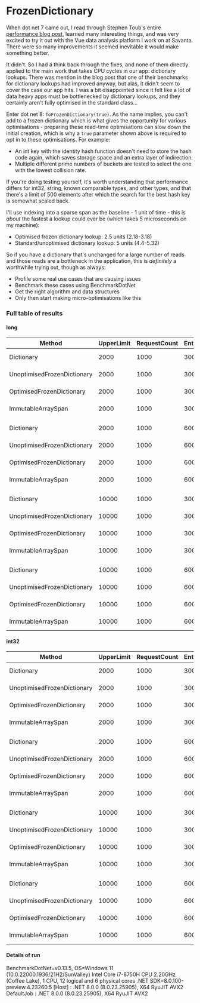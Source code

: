 # FrozenDictionary

When dot net 7 came out, I read through Stephen Toub's entire [performance blog post](https://devblogs.microsoft.com/dotnet/performance_improvements_in_net_7/), learned many interesting things, and was very excited to try it out with the Vue data analysis platform I work on at Savanta. There were so many improvements it seemed inevitable it would make something better.

It didn't. So I had a think back through the fixes, and none of them directly applied to the main work that takes CPU cycles in our app: dictionary lookups. There was mention in the blog post that one of their benchmarks for dictionary lookups had improved anyway, but alas, it didn't seem to cover the case our app hits. I was a bit disappointed since it felt like a lot of data heavy apps must be bottlenecked by dictionary lookups, and they certainly aren't fully optimised in the standard class...

Enter dot net 8: `ToFrozenDictionary(true)`. As the name implies, you can't add to a frozen dictionary which is what gives the opportunity for various optimisations - preparing these read-time optimisations can slow down the initial creation, which is why a `true` parameter shown above is required to opt in to these optimisations. For example:
* An int key with the identity hash function doesn't need to store the hash code again, which saves storage space and an extra layer of indirection.
* Multiple different prime numbers of buckets are tested to select the one with the lowest collision rate.

If you're doing testing yourself, it's worth understanding that performance differs for int32, string, known comparable types, and other types, and that there's a limit of 500 elements after which the search for the best hash key is somewhat scaled back.

I'll use indexing into a sparse span as the baseline - 1 unit of time - this is *about* the fastest a lookup could ever be (which takes 5 microseconds on my machine):
* Optimised frozen dictionary lookup: 2.5 units (2.18-3.18)
* Standard/unoptimised dictionary lookup: 5 units (4.4-5.32)

So if you have a dictionary that's unchanged for a large number of reads and those reads are a bottleneck in the application, this is *definitely* a worthwhile trying out, though as always:
* Profile some real use cases that are causing issues
* Benchmark these cases using BenchmarkDotNet
* Get the right algorithm and data structures
* Only then start making micro-optimisations like this

### Full table of results

#### long


|                      Method | UpperLimit | RequestCount | EntryCount |      Mean |     Error |    StdDev |    Median | Ratio |
|---------------------------- |----------- |------------- |----------- |----------:|----------:|----------:|----------:|------:|
|                  Dictionary |       2000 |         1000 |        300 | 21.647 us | 0.3000 us | 0.2505 us | 21.538 us |  4.49 |
| UnoptimisedFrozenDictionary |       2000 |         1000 |        300 | 22.070 us | 0.2291 us | 0.1913 us | 22.066 us |  4.58 |
|   OptimisedFrozenDictionary |       2000 |         1000 |        300 | 12.966 us | 0.2555 us | 0.4339 us | 12.895 us |  2.66 |
|          ImmutableArraySpan |       2000 |         1000 |        300 |  4.820 us | 0.0941 us | 0.1155 us |  4.782 us |  1.00 |
|                             |            |              |            |           |           |           |           |       |
|                  Dictionary |       2000 |         1000 |        600 | 22.806 us | 0.4480 us | 0.6426 us | 22.677 us |  4.72 |
| UnoptimisedFrozenDictionary |       2000 |         1000 |        600 | 22.694 us | 0.4361 us | 0.5023 us | 22.478 us |  4.68 |
|   OptimisedFrozenDictionary |       2000 |         1000 |        600 | 15.423 us | 0.3029 us | 0.3606 us | 15.425 us |  3.18 |
|          ImmutableArraySpan |       2000 |         1000 |        600 |  4.841 us | 0.0966 us | 0.1417 us |  4.817 us |  1.00 |
|                             |            |              |            |           |           |           |           |       |
|                  Dictionary |      10000 |         1000 |        300 | 21.978 us | 0.4360 us | 1.0362 us | 21.634 us |  4.84 |
| UnoptimisedFrozenDictionary |      10000 |         1000 |        300 | 21.927 us | 0.3994 us | 0.3541 us | 21.752 us |  4.82 |
|   OptimisedFrozenDictionary |      10000 |         1000 |        300 | 10.624 us | 0.1988 us | 0.1763 us | 10.567 us |  2.34 |
|          ImmutableArraySpan |      10000 |         1000 |        300 |  4.550 us | 0.0572 us | 0.0507 us |  4.560 us |  1.00 |
|                             |            |              |            |           |           |           |           |       |
|                  Dictionary |      10000 |         1000 |        600 | 21.424 us | 0.4183 us | 0.4980 us | 21.211 us |  4.73 |
| UnoptimisedFrozenDictionary |      10000 |         1000 |        600 | 21.722 us | 0.4319 us | 0.9660 us | 21.503 us |  4.97 |
|   OptimisedFrozenDictionary |      10000 |         1000 |        600 | 11.229 us | 0.2246 us | 0.2841 us | 11.146 us |  2.48 |
|          ImmutableArraySpan |      10000 |         1000 |        600 |  4.535 us | 0.0885 us | 0.1087 us |  4.516 us |  1.00 |

#### int32

|                      Method | UpperLimit | RequestCount | EntryCount |      Mean |     Error |    StdDev |    Median | Ratio |
|---------------------------- |----------- |------------- |----------- |----------:|----------:|----------:|----------:|------:|
|                  Dictionary |       2000 |         1000 |        300 | 22.223 us | 0.4020 us | 0.3949 us | 22.206 us |  4.50 |
| UnoptimisedFrozenDictionary |       2000 |         1000 |        300 | 22.100 us | 0.4331 us | 0.6211 us | 21.922 us |  4.45 |
|   OptimisedFrozenDictionary |       2000 |         1000 |        300 | 12.079 us | 0.2169 us | 0.2029 us | 11.989 us |  2.45 |
|          ImmutableArraySpan |       2000 |         1000 |        300 |  4.931 us | 0.0927 us | 0.2292 us |  4.869 us |  1.00 |
|                             |            |              |            |           |           |           |           |       |
|                  Dictionary |       2000 |         1000 |        600 | 23.662 us | 0.4571 us | 1.2966 us | 23.282 us |  4.94 |
| UnoptimisedFrozenDictionary |       2000 |         1000 |        600 | 23.730 us | 0.4686 us | 0.7432 us | 23.632 us |  5.32 |
|   OptimisedFrozenDictionary |       2000 |         1000 |        600 | 14.628 us | 0.2911 us | 0.2723 us | 14.572 us |  3.22 |
|          ImmutableArraySpan |       2000 |         1000 |        600 |  4.550 us | 0.0900 us | 0.0842 us |  4.557 us |  1.00 |
|                             |            |              |            |           |           |           |           |       |
|                  Dictionary |      10000 |         1000 |        300 | 20.374 us | 0.3939 us | 0.4537 us | 20.217 us |  4.47 |
| UnoptimisedFrozenDictionary |      10000 |         1000 |        300 | 20.566 us | 0.4024 us | 0.5899 us | 20.400 us |  4.54 |
|   OptimisedFrozenDictionary |      10000 |         1000 |        300 |  9.967 us | 0.1540 us | 0.1365 us |  9.954 us |  2.18 |
|          ImmutableArraySpan |      10000 |         1000 |        300 |  4.553 us | 0.0871 us | 0.1037 us |  4.541 us |  1.00 |
|                             |            |              |            |           |           |           |           |       |
|                  Dictionary |      10000 |         1000 |        600 | 22.115 us | 0.3847 us | 0.3599 us | 22.153 us |  4.77 |
| UnoptimisedFrozenDictionary |      10000 |         1000 |        600 | 20.457 us | 0.1905 us | 0.1591 us | 20.463 us |  4.40 |
|   OptimisedFrozenDictionary |      10000 |         1000 |        600 | 10.571 us | 0.2073 us | 0.3685 us | 10.458 us |  2.30 |
|          ImmutableArraySpan |      10000 |         1000 |        600 |  4.609 us | 0.0893 us | 0.1097 us |  4.619 us |  1.00 |

#### Details of run

BenchmarkDotNet=v0.13.5, OS=Windows 11 (10.0.22000.1936/21H2/SunValley)
Intel Core i7-8750H CPU 2.20GHz (Coffee Lake), 1 CPU, 12 logical and 6 physical cores
.NET SDK=8.0.100-preview.4.23260.5
  [Host]     : .NET 8.0.0 (8.0.23.25905), X64 RyuJIT AVX2
  DefaultJob : .NET 8.0.0 (8.0.23.25905), X64 RyuJIT AVX2
